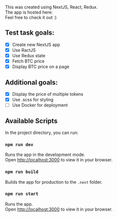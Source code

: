 This was created using NextJS, React, Redux. \
The app is hosted here:  \
Feel free to check it out :)

## Test task goals: 

- [x] Create new NextJS app
- [x] Use RactJS
- [x] Use Redux state
- [x] Fetch BTC price
- [x] Display BTC price on a page

## Additional goals: 

- [x] Display the price of multiple tokens
- [x] Use .scss for styling
- [ ] Use Docker for deployment

## Available Scripts

In the project directory, you can run:

### `npm run dev`

Runs the app in the development mode.\
Open [http://localhost:3000](http://localhost:3000) to view it in your browser.

### `npm run build`

Builds the app for production to the `.next` folder.

### `npm run start`

Runs the app.\
Open [http://localhost:3000](http://localhost:3000) to view it in your browser.